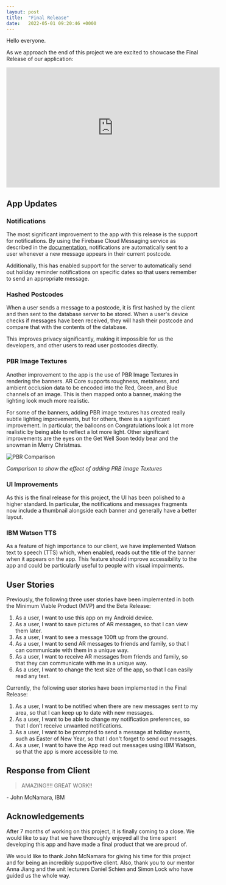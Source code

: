 ```yaml
---
layout: post
title:  "Final Release"
date:   2022-05-01 09:20:46 +0000
---
```

Hello everyone.

As we approach the end of this project we are excited to showcase the Final Release of our application:

<iframe width="560" height="315" src="https://www.youtube.com/embed/Puz4DBV01I0" title="YouTube video player" frameborder="0" allow="accelerometer; autoplay; clipboard-write; encrypted-media; gyroscope; picture-in-picture" allowfullscreen></iframe>

## App Updates ##

### Notifications ###

The most significant improvement to the app with this release is the support for notifications. By using the Firebase Cloud Messaging service as described in the [documentation](/https://sky-write.github.io/docs/), notifications are automatically sent to a user whenever a new message appears in their current postcode.

Additionally, this has enabled support for the server to automatically send out holiday reminder notifications on specific dates so that users remember to send an appropriate message.

### Hashed Postcodes ###

When a user sends a message to a postcode, it is first hashed by the client and then sent to the database server to be stored. When a user's device checks if messages have been received, they will hash their postcode and compare that with the contents of the database.

This improves privacy significantly, making it impossible for us the developers, and other users to read user postcodes directly.

### PBR Image Textures ###

Another improvement to the app is the use of PBR Image Textures in rendering the banners. AR Core supports roughness, metalness, and ambient occlusion data to be encoded into the Red, Green, and Blue channels of an image. This is then mapped onto a banner, making the lighting look much more realistic.

For some of the banners, adding PBR image textures has created really subtle lighting improvements, but for others, there is a significant improvement. In particular, the balloons on Congratulations look a lot more realistic by being able to reflect a lot more light. Other significant improvements are the eyes on the Get Well Soon teddy bear and the snowman in Merry Christmas.

![PBR Comparison](/assets/PBR-Comparison.png)

*Comparison to show the effect of adding PRB Image Textures*

### UI Improvements ###

As this is the final release for this project, the UI has been polished to a higher standard. In particular, the notifications and messages fragments now include a thumbnail alongside each banner and generally have a better layout. 

### IBM Watson TTS ###

As a feature of high importance to our client, we have implemented Watson text to speech (TTS) which, when enabled, reads out the title of the banner when it appears on the app. This feature should improve accessibility to the app and could be particularly useful to people with visual impairments.  

## User Stories ##

Previously, the following three user stories have been implemented in both the Minimum Viable Product (MVP) and the Beta Release:
 
1. As a user, I want to use this app on my Android device.
2. As a user, I want to save pictures of AR messages, so that I can view them later.
3. As a user, I want to see a message 100ft up from the ground.
4. As a user, I want to send AR messages to friends and family, so that I can communicate with them in a unique way.
5. As a user, I want to receive AR messages from friends and family, so that they can communicate with me in a unique way.
6. As a user, I want to change the text size of the app, so that I can easily read any text.

Currently, the following user stories have been implemented in the Final Release:

1. As a user, I want to be notified when there are new messages sent to my area, so that I can keep up to date with new messages.
2. As a user, I want to be able to change my notification preferences, so that I don’t receive unwanted notifications.
3. As a user, I want to be prompted to send a message at holiday events, such as Easter of New Year, so that I don't forget to send out messages.
4. As a user, I want to have the App read out messages using IBM Watson, so that the app is more accessible to me.

## Response from Client ##
> AMAZING!!!! GREAT WORK!!

\- John McNamara, IBM

## Acknowledgements ##

After 7 months of working on this project, it is finally coming to a close. We would like to say that we have thoroughly enjoyed all the time spent developing this app and have made a final product that we are proud of.

We would like to thank John McNamara for giving his time for this project and for being an incredibly supportive client. Also, thank you to our mentor Anna Jiang and the unit lecturers Daniel Schien and Simon Lock who have guided us the whole way. 